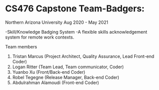 # CS476 Capstone Team-Badgers:

Northern Arizona University Aug 2020 - May 2021

-Skill/Knowledge Badging System
-A flexible skills acknowledgement system for remote work contexts.

Team members
1. Tristan Marcus (Project Architect, Quality Assurance, Lead Front-end Coder)
2. Logan Ritter (Team Lead, Team communicator, Coder)
3. Yuanbo Xu (Front/Back-end Coder)
4. Robel Tegegne (Release Manager, Back-end Coder)
5. Abdulrahman Alamoudi (Front-end Coder)

